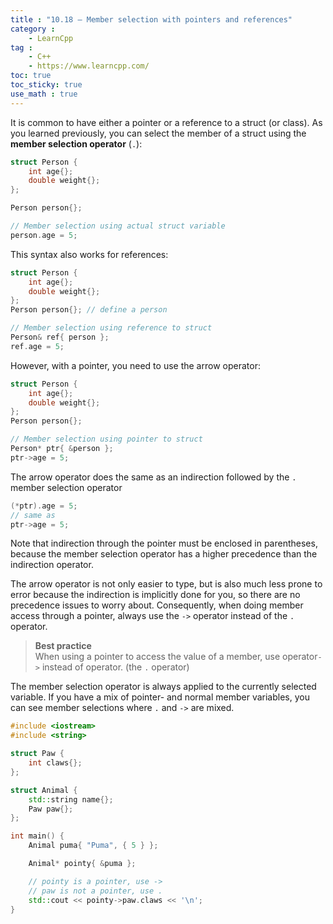 ```yaml
---
title : "10.18 — Member selection with pointers and references"
category :
    - LearnCpp
tag : 
    - C++
    - https://www.learncpp.com/
toc: true  
toc_sticky: true 
use_math : true
---
```



It is common to have either a pointer or a reference to a struct (or class). As you learned previously, you can select the member of a struct using the **member selection operator** (`.`):

```c++
struct Person {
    int age{};
    double weight{};
};

Person person{};

// Member selection using actual struct variable
person.age = 5;
```

This syntax also works for references:

```c++
struct Person {
    int age{};
    double weight{};
};
Person person{}; // define a person

// Member selection using reference to struct
Person& ref{ person };
ref.age = 5;
```

However, with a pointer, you need to use the arrow operator:

```c++
struct Person {
    int age{};
    double weight{};
};
Person person{};

// Member selection using pointer to struct
Person* ptr{ &person };
ptr->age = 5;
```

The arrow operator does the same as an indirection followed by the `.` member selection operator

```c++
(*ptr).age = 5;
// same as
ptr->age = 5;
```

Note that indirection through the pointer must be enclosed in parentheses, because the member selection operator has a higher precedence than the indirection operator.

The arrow operator is not only easier to type, but is also much less prone to error because the indirection is implicitly done for you, so there are no precedence issues to worry about. Consequently, when doing member access through a pointer, always use the `->` operator instead of the `.` operator.

>**Best practice**  
When using a pointer to access the value of a member, use operator`->` instead of operator. (the `.` operator)

The member selection operator is always applied to the currently selected variable. If you have a mix of pointer- and normal member variables, you can see member selections where `.` and `->` are mixed.

```c++
#include <iostream>
#include <string>

struct Paw {
    int claws{};
};

struct Animal {
    std::string name{};
    Paw paw{};
};

int main() {
    Animal puma{ "Puma", { 5 } };

    Animal* pointy{ &puma };

    // pointy is a pointer, use ->
    // paw is not a pointer, use .
    std::cout << pointy->paw.claws << '\n';
}
```